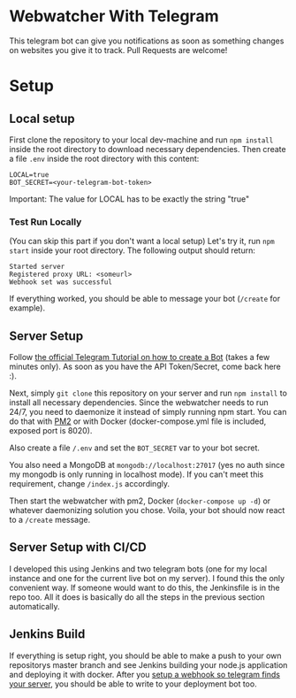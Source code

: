 # Webwatcher With Telegram
This telegram bot can give you notifications as soon as something changes on websites you give it to track. Pull Requests are welcome!

# Setup
## Local setup
First clone the repository to your local dev-machine and run `npm install` inside the root directory to download necessary dependencies. Then create a file `.env` inside the root directory with this content:

```
LOCAL=true
BOT_SECRET=<your-telegram-bot-token>
```

Important: The value for LOCAL has to be exactly the string "true"

### Test Run Locally
(You can skip this part if you don't want a local setup)
Let's try it, run `npm start` inside your root directory. The following output should return:
```
Started server
Registered proxy URL: <someurl>
Webhook set was successful
```
If everything worked, you should be able to message your bot (`/create` for example).

## Server Setup
Follow [the official Telegram Tutorial on how to create a Bot](https://core.telegram.org/bots#3-how-do-i-create-a-bot) (takes a few minutes only). As soon as you have the API Token/Secret, come back here :).

Next, simply `git clone` this repository on your server and run `npm install` to install all necessary dependencies. Since the webwatcher needs to run 24/7, you need to daemonize it instead of simply running npm start. You can do that with [PM2](https://pm2.io/) or with Docker (docker-compose.yml file is included, exposed port is 8020).

Also create a file `/.env` and set the `BOT_SECRET` var to your bot secret.

You also need a MongoDB at `mongodb://localhost:27017` (yes no auth since my mongodb is only running in localhost mode). If you can't meet this requirement, change `/index.js` accordingly.

Then start the webwatcher with pm2, Docker (`docker-compose up -d`) or whatever daemonizing solution you chose. Voila, your bot should now react to a `/create` message.

## Server Setup with CI/CD
I developed this using Jenkins and two telegram bots (one for my local instance and one for the current live bot on my server). I found this the only convenient way. If someone would want to do this, the Jenkinsfile is in the repo too. All it does is basically do all the steps in the previous section automatically.

## Jenkins Build
If everything is setup right, you should be able to make a push to your own repositorys master branch and see Jenkins building your node.js application and deploying it with docker. After you [setup a webhook so telegram finds your server](https://core.telegram.org/bots/api#getting-updates), you should be able to write to your deployment bot too. 
